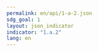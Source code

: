 ```yaml
---
permalink: en/api/1-a-2.json
sdg_goal: 1
layout: json_indicator
indicator: "1.a.2"
lang: en
---
```

